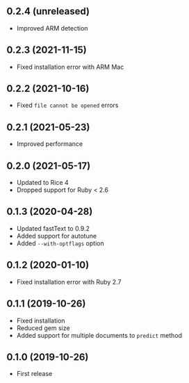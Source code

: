 ## 0.2.4 (unreleased)

- Improved ARM detection

## 0.2.3 (2021-11-15)

- Fixed installation error with ARM Mac

## 0.2.2 (2021-10-16)

- Fixed `file cannot be opened` errors

## 0.2.1 (2021-05-23)

- Improved performance

## 0.2.0 (2021-05-17)

- Updated to Rice 4
- Dropped support for Ruby < 2.6

## 0.1.3 (2020-04-28)

- Updated fastText to 0.9.2
- Added support for autotune
- Added `--with-optflags` option

## 0.1.2 (2020-01-10)

- Fixed installation error with Ruby 2.7

## 0.1.1 (2019-10-26)

- Fixed installation
- Reduced gem size
- Added support for multiple documents to `predict` method

## 0.1.0 (2019-10-26)

- First release
